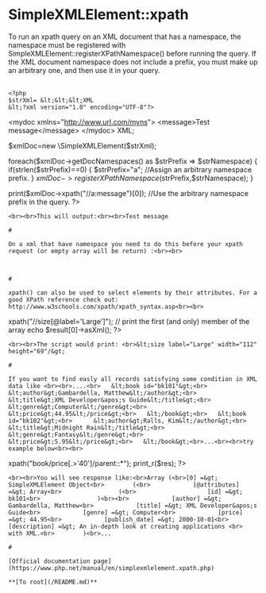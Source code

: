 # SimpleXMLElement::xpath



To run an xpath query on an XML document that has a namespace, the namespace must be registered with SimpleXMLElement::registerXPathNamespace() before running the query. If the XML document namespace does not include a prefix, you must make up an arbitrary one, and then use it in your query.<br><br>

```
<?php
$strXml= &lt;&lt;&lt;XML
&lt;?xml version="1.0" encoding="UTF-8"?>
```

&lt;mydoc xmlns="http://www.url.com/myns"&gt;
    &lt;message&gt;Test message&lt;/message&gt;
&lt;/mydoc&gt;
XML;

$xmlDoc=new \SimpleXMLElement($strXml);

foreach($xmlDoc->getDocNamespaces() as $strPrefix => $strNamespace) {
    if(strlen($strPrefix)==0) {
        $strPrefix="a"; //Assign an arbitrary namespace prefix.
    }
    $xmlDoc->registerXPathNamespace($strPrefix,$strNamespace);
}

print($xmlDoc->xpath("//a:message")[0]); //Use the arbitrary namespace prefix in the query.
?>
```
<br><br>This will output:<br><br>Test message  

#

On a xml that have namespace you need to do this before your xpath request (or empty array will be return) :<br><br>

```
<?php
$string = str_replace('xmlns=', 'ns=', $string); //$string is a string that contains xml...
?>
```
  

#

xpath() can also be used to select elements by their attributes. For a good XPath reference check out: http://www.w3schools.com/xpath/xpath_syntax.asp<br><br>

```
<?php
$string = &lt;&lt;&lt;XML
&lt;sizes&gt;
    &lt;size label="Square" width="75" height="75" /&gt;
    &lt;size label="Thumbnail" width="100" height="62" /&gt;
    &lt;size label="Small" width="112" height="69" /&gt;
    &lt;size label="Large" width="112" height="69" /&gt;
&lt;/sizes&gt;
XML;

$xml = simplexml_load_string($string);
$result = $xml->xpath("//size[@label='Large']");

// print the first (and only) member of the array
echo $result[0]->asXml();
?>
```
<br><br>The script would print: <br>&lt;size label="Large" width="112" height="69"/&gt;  

#

If you want to find easly all records satisfying some condition in XML data like <br><br>....<br>   &lt;book id="bk101"&gt;<br>      &lt;author&gt;Gambardella, Matthew&lt;/author&gt;<br>      &lt;title&gt;XML Developer&apos;s Guide&lt;/title&gt;<br>      &lt;genre&gt;Computer&lt;/genre&gt;<br>      &lt;price&gt;44.95&lt;/price&gt;<br>   &lt;/book&gt;<br>   &lt;book id="bk102"&gt;<br>      &lt;author&gt;Ralls, Kim&lt;/author&gt;<br>      &lt;title&gt;Midnight Rain&lt;/title&gt;<br>      &lt;genre&gt;Fantasy&lt;/genre&gt;<br>      &lt;price&gt;5.95&lt;/price&gt;<br>   &lt;/book&gt;<br>...<br><br>try example below<br><br>

```
<?php

$xmlStr = file_get_contents('data/books.xml');
$xml = new SimpleXMLElement($xmlStr);
// seach records by tag value:
// find all book records with price higher than 40$
$res = $xml->xpath("book/price[.&gt;'40']/parent::*");
print_r($res);

?>
```
<br><br>You will see response like:<br>Array (<br>[0] =&gt; SimpleXMLElement Object<br>        (<br>            [@attributes] =&gt; Array<br>                (<br>                    [id] =&gt; bk101<br>                )<br><br>            [author] =&gt; Gambardella, Matthew<br>            [title] =&gt; XML Developer&apos;s Guide<br>            [genre] =&gt; Computer<br>            [price] =&gt; 44.95<br>            [publish_date] =&gt; 2000-10-01<br>            [description] =&gt; An in-depth look at creating applications <br>      with XML.<br>        )<br>...  

#

[Official documentation page](https://www.php.net/manual/en/simplexmlelement.xpath.php)

**[To root](/README.md)**
